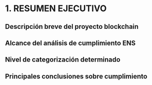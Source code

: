 # 1. RESUMEN EJECUTIVO

## Descripción breve del proyecto blockchain
<!-- Contenido a desarrollar -->

## Alcance del análisis de cumplimiento ENS
<!-- Contenido a desarrollar -->

## Nivel de categorización determinado
<!-- Contenido a desarrollar -->

## Principales conclusiones sobre cumplimiento
<!-- Contenido a desarrollar -->